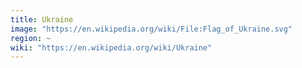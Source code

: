 ```yaml
---
title: Ukraine
image: "https://en.wikipedia.org/wiki/File:Flag_of_Ukraine.svg"
region: ~
wiki: "https://en.wikipedia.org/wiki/Ukraine"
---
```

